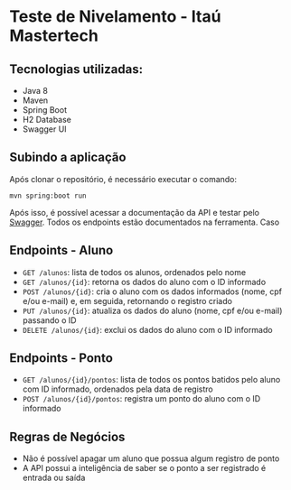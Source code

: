 # Teste de Nivelamento - Itaú Mastertech

## Tecnologias utilizadas:

* Java 8
* Maven
* Spring Boot
* H2 Database
* Swagger UI

## Subindo a aplicação

Após clonar o repositório, é necessário executar o comando:

```mvn spring:boot run```

Após isso, é possível acessar a documentação da API e testar pelo [Swagger](http://localhost:8080/controle-ponto/swagger-ui.html).
Todos os endpoints estão documentados na ferramenta. Caso 

## Endpoints - Aluno

* `GET /alunos`: lista de todos os alunos, ordenados pelo nome
* `GET /alunos/{id}`: retorna os dados do aluno com o ID informado
* `POST /alunos/{id}`: cria o aluno com os dados informados (nome, cpf e/ou e-mail) e, em seguida, retornando o registro criado
* `PUT /alunos/{id}`: atualiza os dados do aluno (nome, cpf e/ou e-mail) passando o ID
* `DELETE /alunos/{id}`: exclui os dados do aluno com o ID informado

## Endpoints - Ponto

* `GET /alunos/{id}/pontos`: lista de todos os pontos batidos pelo aluno com ID informado, ordenados pela data de registro
* `POST /alunos/{id}/pontos`: registra um ponto do aluno com o ID informado

## Regras de Negócios

* Não é possível apagar um aluno que possua algum registro de ponto
* A API possui a inteligência de saber se o ponto a ser registrado é entrada ou saída
